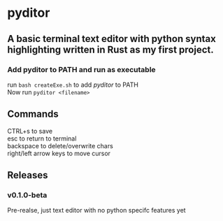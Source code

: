 # pyditor
## A basic terminal text editor with python syntax highlighting written in Rust as my first project.
### Add pyditor to PATH and run as executable
run ```bash createExe.sh``` to add <i>pyditor</i> to PATH <br>
Now run ```pyditor <filename>```
## Commands
CTRL+s to save<br>
esc to return to terminal<br>
backspace to delete/overwrite chars<br>
right/left arrow keys to move cursor
## Releases
### v0.1.0-beta
Pre-realse, just text editor with no python specifc features yet
